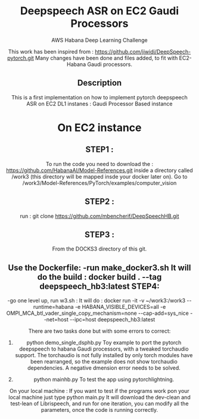 <div align="center">    
 
# Deepspeech ASR on EC2 Gaudi Processors
AWS Habana 
Deep Learning Challenge 

This work has been inspired from : https://github.com/jiwidi/DeepSpeech-pytorch.git
Many changes have been done and files added, to fit with EC2-Habana Gaudi processors.
 
## Description   
This is a first implementation on how to implement pytorch deepspeech ASR on EC2 DL1 instanes : Gaudi Processor Based instance

On EC2 instance 
================
STEP1 :
-------

 To run the code you need to download the : https://github.com/HabanaAI/Model-References.git
inside a directory called /work3 (this directory will be mapped insde your docker later on).
Go to /work3/Model-References/PyTorch/examples/computer_vision 

STEP2 :
------- 

 run :
 git clone https://github.com/mbencherif/DeepSpeechHB.git

STEP3 :
-------

 From the DOCKS3 directory of this git.
  
Use the Dockerfile:
 -run make_docker3.sh
       It will do the build : docker build . --tag deepspeech_hb3:latest
STEP4:
--------
 -go one level up, run w3.sh : 
       It will do :
          docker run -it -v ~/work3:/work3 --runtime=habana -e HABANA_VISIBLE_DEVICES=all -e OMPI_MCA_btl_vader_single_copy_mechanism=none --cap-add=sys_nice  --net=host --ipc=host deepspeech_hb3:latest

There are two tasks done but with some errors to correct:
  1. python demo_single_dsphb.py 
   Toy example to port the pytorch deepspeech to habana Gaudi processors, with a tweaked torchaudio support.
   The torchaudio is not fully installed by only torch modules have been rearranged, so the example does not show torchaudio dependencies.
   A negative dmension error needs to be solved. 
 
 2. python mainhb.py 
 To test the app using pytorchlightning.


On your local machine :
If you want to test if the programs work pon your local machine 
 just type python main.py
  It will download the dev-clean and test-lean of Librispeech, and run for one iteration, 
 you can modify all the parameters, once the code is running correctly.


